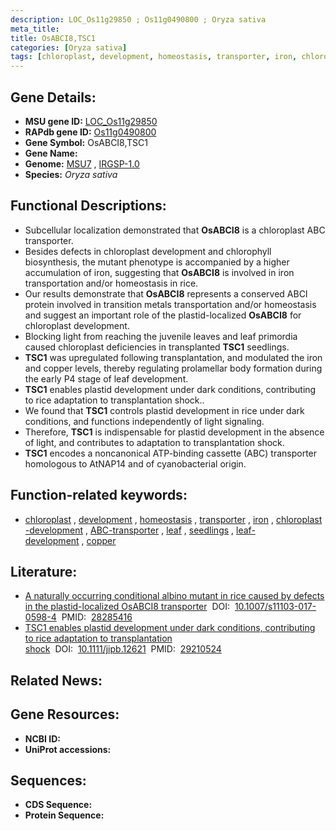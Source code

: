 ```yaml
---
description: LOC_Os11g29850 ; Os11g0490800 ; Oryza sativa
meta_title:
title: OsABCI8,TSC1
categories: [Oryza sativa]
tags: [chloroplast, development, homeostasis, transporter, iron, chloroplast development, ABC transporter, leaf, seedlings, leaf development, copper]
---
```


## Gene Details:
- **MSU gene ID:** [LOC_Os11g29850](http://rice.uga.edu/cgi-bin/ORF_infopage.cgi?orf=LOC_Os11g29850)  
- **RAPdb gene ID:** [Os11g0490800](https://rapdb.dna.affrc.go.jp/locus/?name=Os11g0490800)  
- **Gene Symbol:** OsABCI8,TSC1
- **Gene Name:**
- **Genome:**  [MSU7](http://rice.uga.edu/)&nbsp;,&nbsp;[IRGSP-1.0](https://rapdb.dna.affrc.go.jp/download/irgsp1.html)
- **Species:** *Oryza sativa*

## Functional Descriptions:
   - Subcellular localization demonstrated that **OsABCI8** is a chloroplast ABC transporter.
   - Besides defects in chloroplast development and chlorophyll biosynthesis, the mutant phenotype is accompanied by a higher accumulation of iron, suggesting that **OsABCI8** is involved in iron transportation and/or homeostasis in rice.
   - Our results demonstrate that **OsABCI8** represents a conserved ABCI protein involved in transition metals transportation and/or homeostasis and suggest an important role of the plastid-localized **OsABCI8** for chloroplast development.
   - Blocking light from reaching the juvenile leaves and leaf primordia caused chloroplast deficiencies in transplanted **TSC1** seedlings.
   - **TSC1** was upregulated following transplantation, and modulated the iron and copper levels, thereby regulating prolamellar body formation during the early P4 stage of leaf development.
   - **TSC1** enables plastid development under dark conditions, contributing to rice adaptation to transplantation shock..
   - We found that **TSC1** controls plastid development in rice under dark conditions, and functions independently of light signaling.
   - Therefore, **TSC1** is indispensable for plastid development in the absence of light, and contributes to adaptation to transplantation shock.
   - **TSC1** encodes a noncanonical ATP-binding cassette (ABC) transporter homologous to AtNAP14 and of cyanobacterial origin.

## Function-related keywords:
   - [chloroplast](/tags/chloroplast/)&nbsp;,&nbsp;[development](/tags/development/)&nbsp;,&nbsp;[homeostasis](/tags/homeostasis/)&nbsp;,&nbsp;[transporter](/tags/transporter/)&nbsp;,&nbsp;[iron](/tags/iron/)&nbsp;,&nbsp;[chloroplast-development](/tags/chloroplast-development/)&nbsp;,&nbsp;[ABC-transporter](/tags/ABC-transporter/)&nbsp;,&nbsp;[leaf](/tags/leaf/)&nbsp;,&nbsp;[seedlings](/tags/seedlings/)&nbsp;,&nbsp;[leaf-development](/tags/leaf-development/)&nbsp;,&nbsp;[copper](/tags/copper/)

## Literature:
   - [A naturally occurring conditional albino mutant in rice caused by defects in the plastid-localized OsABCI8 transporter](https://www.doi.org/10.1007/s11103-017-0598-4)&nbsp;&nbsp;DOI:&nbsp;&nbsp;[10.1007/s11103-017-0598-4](https://www.doi.org/10.1007/s11103-017-0598-4)&nbsp;&nbsp;PMID:&nbsp;&nbsp;[28285416](https://pubmed.ncbi.nlm.nih.gov/28285416/)
   - [TSC1 enables plastid development under dark conditions, contributing to rice adaptation to transplantation shock](https://www.doi.org/10.1111/jipb.12621)&nbsp;&nbsp;DOI:&nbsp;&nbsp;[10.1111/jipb.12621](https://www.doi.org/10.1111/jipb.12621)&nbsp;&nbsp;PMID:&nbsp;&nbsp;[29210524](https://pubmed.ncbi.nlm.nih.gov/29210524/)

## Related News:

## Gene Resources:
- **NCBI ID:**  []()
- **UniProt accessions:** [](https://www.uniprot.org/uniprotkb//entry)

## Sequences:
- **CDS Sequence:**
- **Protein Sequence:**
